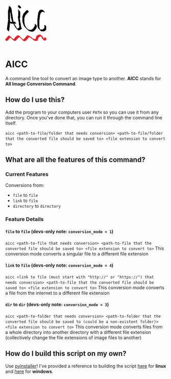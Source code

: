 ![AICC Logo](https://github.com/sid-the-loser/AICC/blob/main/src/assets/icon.png)
# AICC

A command line tool to convert an image type to another. **AICC** stands for **All Image Conversion Command**.

## How do I use this?

Add the program to your computers user `PATH` so you can use it from any directory.
Once you've done that, you can run it through the command line itself.

`aicc <path-to-file/folder that needs conversion> <path-to-file/folder that the converted file should be saved to> <file extension to convert to>`

## What are all the features of this command?

### Current Features
Conversions from:
- `file`      to `file`
- `link`      to `file`
- `directory` to `directory`

### Feature Details
#### `file` to `file` (devs-only note: `conversion_mode = 1`)
`aicc <path-to-file that needs conversion> <path-to-file that the converted file should be saved to> <file extension to convert to>`
This conversion mode converts a singular file to a different file extension 
#### `link` to `file` (devs-only note: `conversion_mode = 4`)
`aicc <link to file (must start with "http://" or "https://") that needs conversion> <path-to-file that the converted file should be saved to> <file extension to convert to>`
This conversion mode converts a file from the internet to a different file extension
#### `dir` to `dir` (devs-only note: `conversion_mode = 3`)
`aicc <path-to-folder that needs conversion> <path-to-folder that the converted file should be saved to (could be a non-existent folder)> <file extension to convert to>`
This conversion mode converts files from a whole directory into another directory with a different file extension (collectively change the file extensions of image files to another)

## How do I build this script on my own?

 Use [pyinstaller](https://pypi.org/project/pyinstaller/)! I've provided a reference to building the script [here](https://github.com/sid-the-loser/AICC/blob/main/build.sh) for **linux** and [here](https://github.com/sid-the-loser/AICC/blob/main/build.bat) for **windows**.